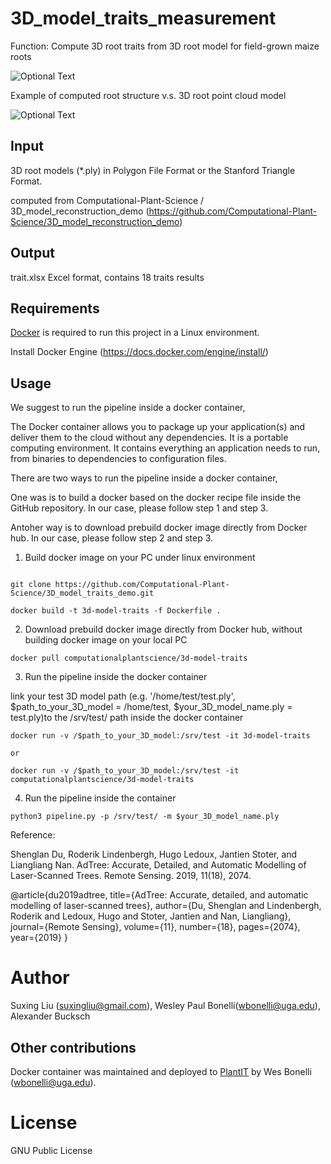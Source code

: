 # 3D_model_traits_measurement

Function: Compute 3D root traits from 3D root model for field-grown maize roots




![Optional Text](../main/media/image1.png)

Example of computed root structure v.s. 3D root point cloud model

![Optional Text](../main/media/image2_1.gif)





## Input


3D root models (*.ply) in Polygon File Format or the Stanford Triangle Format. 

computed from Computational-Plant-Science / 3D_model_reconstruction_demo
(https://github.com/Computational-Plant-Science/3D_model_reconstruction_demo)


## Output

trait.xlsx   Excel format, contains 18 traits results




## Requirements

[Docker](https://www.docker.com/) is required to run this project in a Linux environment.

Install Docker Engine (https://docs.docker.com/engine/install/)



## Usage


We suggest to run the pipeline inside a docker container, 

The Docker container allows you to package up your application(s) and deliver them to the cloud without any dependencies. It is a portable computing environment. It contains everything an application needs to run, from binaries to dependencies to configuration files.


There are two ways to run the pipeline inside a docker container, 

One was is to build a docker based on the docker recipe file inside the GitHub repository. In our case, please follow step 1 and step 3. 

Antoher way is to download prebuild docker image directly from Docker hub. In our case, please follow step 2 and step 3. 


1. Build docker image on your PC under linux environment
```shell

git clone https://github.com/Computational-Plant-Science/3D_model_traits_demo.git

docker build -t 3d-model-traits -f Dockerfile .
```
2. Download prebuild docker image directly from Docker hub, without building docker image on your local PC 
```shell
docker pull computationalplantscience/3d-model-traits
```
3. Run the pipeline inside the docker container 

link your test 3D model path (e.g. '/home/test/test.ply', $path_to_your_3D_model = /home/test, $your_3D_model_name.ply = test.ply)to the /srv/test/ path inside the docker container
 ```shell
docker run -v /$path_to_your_3D_model:/srv/test -it 3d-model-traits

or 

docker run -v /$path_to_your_3D_model:/srv/test -it computationalplantscience/3d-model-traits

```

4. Run the pipeline inside the container
```shell
python3 pipeline.py -p /srv/test/ -m $your_3D_model_name.ply

```
  

Reference:

Shenglan Du, Roderik Lindenbergh, Hugo Ledoux, Jantien Stoter, and Liangliang Nan.
AdTree: Accurate, Detailed, and Automatic Modelling of Laser-Scanned Trees.
Remote Sensing. 2019, 11(18), 2074.

@article{du2019adtree,
  title={AdTree: Accurate, detailed, and automatic modelling of laser-scanned trees},
  author={Du, Shenglan and Lindenbergh, Roderik and Ledoux, Hugo and Stoter, Jantien and Nan, Liangliang},
  journal={Remote Sensing},
  volume={11},
  number={18},
  pages={2074},
  year={2019}
}


# Author
Suxing Liu (suxingliu@gmail.com), Wesley Paul Bonelli(wbonelli@uga.edu), Alexander Bucksch


## Other contributions

Docker container was maintained and deployed to [PlantIT](https://portnoy.cyverse.org) by Wes Bonelli (wbonelli@uga.edu).


# License
GNU Public License


